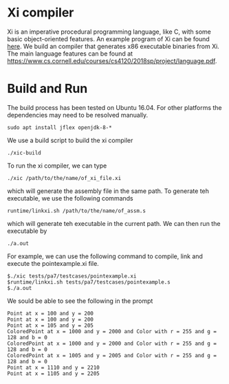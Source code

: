 # Xi compiler

Xi is an imperative procedural programming language, like C, with some basic object-oriented features. An example program of Xi can be found [here](tests/pa7/testcases/pointexample.xi). We build an compiler that generates x86 executable binaries from Xi. The main language features can be found at https://www.cs.cornell.edu/courses/cs4120/2018sp/project/language.pdf.

# Build and Run

The build process has been tested on Ubuntu 16.04. For other platforms the dependencies may need to be resolved manually.

```
sudo apt install jflex openjdk-8-*
```

We use a build script to build the xi compiler

```
./xic-build
```

To run the xi compiler, we can type

```
./xic /path/to/the/name/of_xi_file.xi
```

which will generate the assembly file in the same path. To generate teh executable, we use the following commands

```
runtime/linkxi.sh /path/to/the/name/of_assm.s
``` 

which will generate teh executable in the current path. We can then run the executable by


```
./a.out
```

For example, we can use the following command to compile, link and execute the pointexample.xi file.

```
$./xic tests/pa7/testcases/pointexample.xi
$runtime/linkxi.sh tests/pa7/testcases/pointexample.s
$./a.out
 ```

We sould be able to see the following in the prompt

```
Point at x = 100 and y = 200
Point at x = 100 and y = 200
Point at x = 105 and y = 205
ColoredPoint at x = 1000 and y = 2000 and Color with r = 255 and g = 128 and b = 0
ColoredPoint at x = 1000 and y = 2000 and Color with r = 255 and g = 128 and b = 0
ColoredPoint at x = 1005 and y = 2005 and Color with r = 255 and g = 128 and b = 0
Point at x = 1110 and y = 2210
Point at x = 1105 and y = 2205
```

